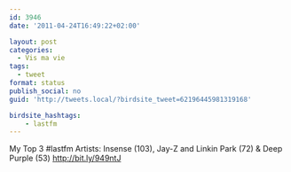 ```yaml
---
id: 3946
date: '2011-04-24T16:49:22+02:00'

layout: post
categories:
  - Vis ma vie
tags:
  - tweet
format: status
publish_social: no
guid: 'http://tweets.local/?birdsite_tweet=62196445981319168'

birdsite_hashtags:
    - lastfm
---
```


My Top 3 #lastfm Artists: Insense (103), Jay-Z and Linkin Park (72) &amp; Deep Purple (53) http://bit.ly/949ntJ